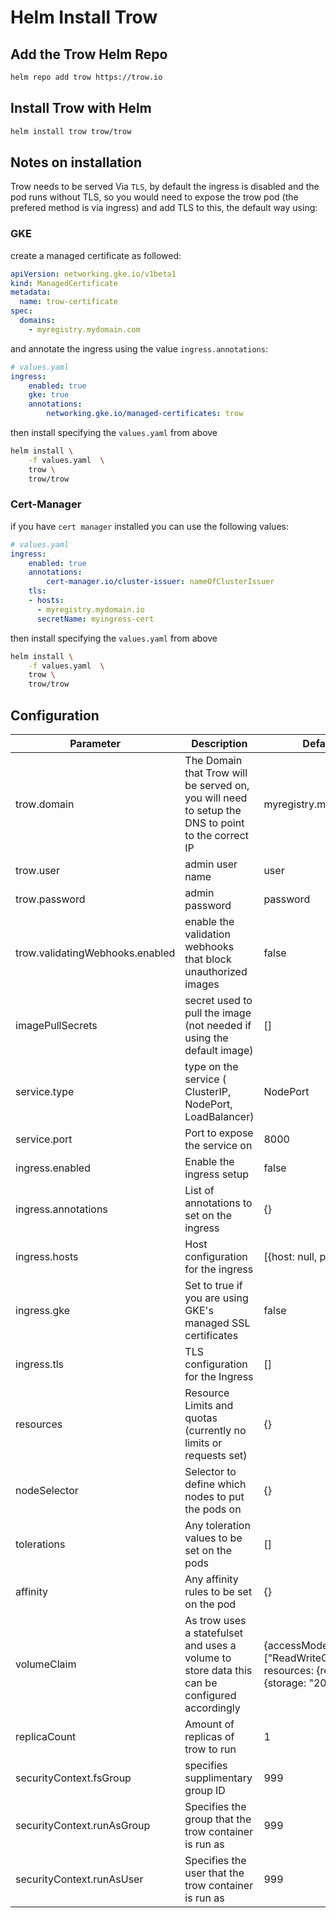 # Helm Install Trow

## Add the Trow Helm Repo

```bash
helm repo add trow https://trow.io
```

## Install Trow with Helm

```bash
helm install trow trow/trow
```
## Notes on installation
Trow needs to be served Via `TLS`, by default the ingress is disabled and the pod runs without TLS, so you would need to expose the trow pod (the prefered method is via ingress) and add TLS to this, the default way using:
### GKE
create a managed certificate as followed:
```yaml
apiVersion: networking.gke.io/v1beta1
kind: ManagedCertificate
metadata:
  name: trow-certificate
spec:
  domains:
    - myregistry.mydomain.com
```

and annotate the ingress using the value `ingress.annotations`:
```yaml
# values.yaml
ingress:
    enabled: true
    gke: true
    annotations: 
        networking.gke.io/managed-certificates: trow
```
 then install specifying the `values.yaml` from above
```bash
helm install \
    -f values.yaml  \
    trow \
    trow/trow
```

### Cert-Manager
if you have `cert manager` installed you can use the following values:
```yaml
# values.yaml
ingress:
    enabled: true
    annotations:
        cert-manager.io/cluster-issuer: nameOfClusterIssuer
    tls: 
    - hosts:
      - myregistry.mydomain.io
      secretName: myingress-cert
```

then install specifying the `values.yaml` from above
```bash
helm install \
    -f values.yaml  \
    trow \
    trow/trow
```

## Configuration

| Parameter                  | Description                                                                                       | Default                                                                    |
|----------------------------|---------------------------------------------------------------------------------------------------|----------------------------------------------------------------------------|
| trow.domain                | The Domain that Trow will be served on, you will need to setup the DNS to point to the correct IP | myregistry.mydomain.io                                                     |
| trow.user                  | admin user name                                                                                   | user                                                                       |
| trow.password              | admin password                                                                                    | password                                                                   |
| trow.validatingWebhooks.enabled  | enable the validation webhooks that block unauthorized images                                     | false                                                                      |
| imagePullSecrets           | secret used to pull the image (not needed if using the default image)                             | []                                                                         |
| service.type               | type on the service ( ClusterIP, NodePort, LoadBalancer)                                          | NodePort                                                                   |
| service.port               | Port to expose the service on                                                                     | 8000                                                                       |
| ingress.enabled            | Enable the ingress setup                                                                          | false                                                                      |
| ingress.annotations        | List of annotations to set on the ingress                                                         | {}                                                                         |
| ingress.hosts              | Host configuration for the ingress                                                                | [{host: null, paths: ['/']}}                                               |
| ingress.gke                | Set to true if you are using GKE's managed SSL certificates                                       | false                                                                      |
| ingress.tls                | TLS configuration for the Ingress                                                                 | []                                                                         |
| resources                  | Resource Limits and quotas (currently no limits or requests set)                                  | {}                                                                         |
| nodeSelector               | Selector to define which nodes to put the pods on                                                 | {}                                                                         |
| tolerations                | Any toleration values to be set on the pods                                                       | []                                                                         |
| affinity                   | Any affinity rules to be set on the pod                                                           | {}                                                                         |
| volumeClaim                | As trow uses a statefulset and uses a volume to store data this can be configured accordingly     | {accessModes: ["ReadWriteOnce"], resources: {requests: {storage: "20Gi"}}} |
| replicaCount               | Amount of replicas of trow to run                                                                 | 1                                                                          |
| securityContext.fsGroup    | specifies supplimentary group ID                                                                  | 999                                                                        |
| securityContext.runAsGroup | Specifies the group that the trow container is run as                                             | 999                                                                        |
| securityContext.runAsUser  | Specifies the user that the trow container is run as                                              | 999                                                                        |
